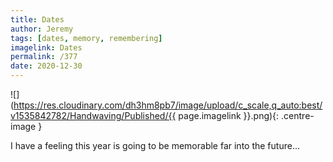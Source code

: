 ```yaml
---
title: Dates
author: Jeremy
tags: [dates, memory, remembering]
imagelink: Dates
permalink: /377
date: 2020-12-30
---
```


![](https://res.cloudinary.com/dh3hm8pb7/image/upload/c_scale,q_auto:best/v1535842782/Handwaving/Published/{{ page.imagelink }}.png){: .centre-image }

I have a feeling this year is going to be memorable far into the future...
